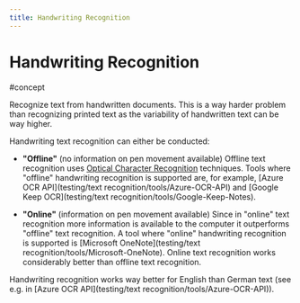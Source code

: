 ```yaml
---
title: Handwriting Recognition
---
```


# Handwriting Recognition

#concept

Recognize text from handwritten documents. This is a way harder problem than recognizing printed text as the variability of handwritten text can be way higher.

Handwriting text recognition can either be conducted:

- **"Offline"** (no information on pen movement available)
  Offline text recognition uses [Optical Character Recognition](research/concepts/Optical-Character-Recognition) techniques. Tools where "offline" handwriting recognition is supported are, for example, [Azure OCR API](testing/text recognition/tools/Azure-OCR-API) and [Google Keep OCR](testing/text recognition/tools/Google-Keep-Notes).

- **"Online"** (information on pen movement available)
  Since in "online" text recognition more information is available to the computer it outperforms "offline" text recognition. A tool where "online" handwriting recognition is supported is [Microsoft OneNote](testing/text recognition/tools/Microsoft-OneNote). Online text recognition works considerably better than offline text recognition.

Handwriting recognition works way better for English than German text (see e.g. in [Azure OCR API](testing/text recognition/tools/Azure-OCR-API)).
